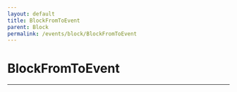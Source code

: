 ```yaml
---
layout: default
title: BlockFromToEvent
parent: Block
permalink: /events/block/BlockFromToEvent
---
```


# BlockFromToEvent

---
